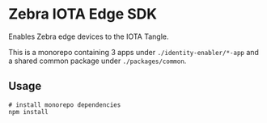 # Zebra IOTA Edge SDK

Enables Zebra edge devices to the IOTA Tangle.

This is a monorepo containing 3 apps under `./identity-enabler/*-app` and a shared common package under `./packages/common`.

## Usage

```shell
# install monorepo dependencies
npm install

```
